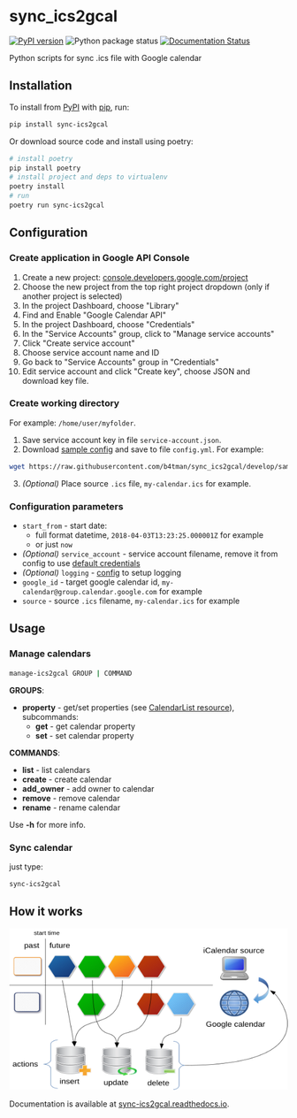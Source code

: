 # sync_ics2gcal

[![PyPI version](https://badge.fury.io/py/sync-ics2gcal.svg)](https://badge.fury.io/py/sync-ics2gcal)
![Python package status](https://github.com/b4tman/sync_ics2gcal/workflows/Python%20package/badge.svg)
[![Documentation Status](https://readthedocs.org/projects/sync-ics2gcal/badge/?version=latest)](https://sync-ics2gcal.readthedocs.io/en/latest/?badge=latest)

Python scripts for sync .ics file with Google calendar

## Installation

To install from [PyPI](https://pypi.org/project/sync-ics2gcal/) with [pip](https://pypi.python.org/pypi/pip), run:

```sh
pip install sync-ics2gcal
```

Or download source code and install using poetry:

```sh
# install poetry
pip install poetry
# install project and deps to virtualenv
poetry install
# run
poetry run sync-ics2gcal
```

## Configuration

### Create application in Google API Console

1. Create a new project: [console.developers.google.com/project](https://console.developers.google.com/project)
2. Choose the new project from the top right project dropdown (only if another project is selected)
3. In the project Dashboard, choose "Library"
4. Find and Enable "Google Calendar API"
5. In the project Dashboard, choose "Credentials"
6. In the "Service Accounts" group, click to "Manage service accounts"
7. Click "Create service account"
8. Choose service account name and ID
9. Go back to "Service Accounts" group in "Credentials"
10. Edit service account and click "Create key", choose JSON and download key file.

### Create working directory

For example: `/home/user/myfolder`.

1. Save service account key in file `service-account.json`.
2. Download [sample config](https://github.com/b4tman/sync_ics2gcal/blob/develop/sample-config.yml) and save to file `config.yml`. For example:

```sh
wget https://raw.githubusercontent.com/b4tman/sync_ics2gcal/develop/sample-config.yml -O config.yml
```

3. *(Optional)* Place source `.ics` file, `my-calendar.ics` for example.

### Configuration parameters

* `start_from` - start date:
  * full format datetime, `2018-04-03T13:23:25.000001Z` for example
  * or just `now`
* *(Optional)* `service_account` - service account filename, remove it from config to use [default credentials](https://developers.google.com/identity/protocols/application-default-credentials)
* *(Optional)* `logging` - [config](https://docs.python.org/3.8/library/logging.config.html#dictionary-schema-details) to setup logging
* `google_id` - target google calendar id, `my-calendar@group.calendar.google.com` for example
* `source` - source `.ics` filename, `my-calendar.ics` for example

## Usage

### Manage calendars

```sh
manage-ics2gcal GROUP | COMMAND
```

**GROUPS**:

* **property** - get/set properties (see [CalendarList resource](https://developers.google.com/calendar/v3/reference/calendarList#resource)), subcommands:
  - **get** - get calendar property
  - **set** - set calendar property

**COMMANDS**:

* **list** - list calendars
* **create** - create calendar
* **add_owner** - add owner to calendar
* **remove** - remove calendar
* **rename** - rename calendar


Use **-h** for more info.

### Sync calendar

just type:

```sh
sync-ics2gcal
```

## How it works

![How it works](how-it-works.png)

Documentation is available at [sync-ics2gcal.readthedocs.io](https://sync-ics2gcal.readthedocs.io).
